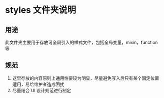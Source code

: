# styles 文件夹说明

## 用途

此文件夹主要用于存放可全局引入的样式文件，包括全局变量，mixin，function等

## 规范

1. 这里存放的内容原则上通用性要较为明显，尽量避免写入后只有某个固定位置适用，易给维护者造成困扰
2. 尽量结合 UI 设计规范进行制定
